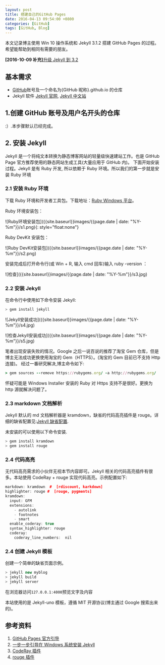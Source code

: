 ```yaml
---
layout: post
title: 搭建自己的GitHub Pages
date: 2016-04-13 09:54:00 +0800
categories: [GitHub]
tags: [GitHub, Blog]
---
```


本文记录博主使用 Win 10 操作系统和 Jekyll 3.1.2 搭建 GitHub Pages 的过程。希望能帮助到相同有需要的朋友。

**[2016-10-09 补充]**[升级 Jekyll 到 3.2]({{site.baseurl}}github/2016/10/09/Build_GitHub_Pages_Update.html)

## 基本需求

- [GitHub](https://github.com/)账号及一个命名为{GitHub 昵称}.github.io 的仓库
- Jekyll 软件 [Jekyll 官网](https://jekyllrb.com/), [Jekyll 中文站](http://jekyllcn.com/)

## 1.创建 GitHub 账号及用户名开头的仓库

:）.本步骤默认已经完成。

## 2. 安装 Jekyll

Jekyll 是一个将纯文本转换为静态博客网站的轻量级快速建站工作。也是 GitHub Page 官方推荐使用的静态网站生成工具(大量应用于 GitHub 内)。
下面开始安装过程。Jekyll 是有 Ruby 开发, 所以依赖于 Ruby 环境。所以我们的第一步就是安装 Ruby 环境

### 2.1 安装 Ruby 环境

下载 Ruby 环境和开发者工具包。下载地址：[Ruby Windows 平台](http://rubyinstaller.org/downloads/)。

Ruby 环境安装包：

![Ruby环境安装包]({{site.baseurl}}images/{{page.date | date: "%Y-%m"}}/s1.png){: style="float:none"}

Ruby DevKit 安装包：

![Ruby DevKit安装包]({{site.baseurl}}images/{{page.date | date: "%Y-%m"}}/s2.png)

安装完成后打开命令行(或 Win + R, 输入 cmd 回车)输入 ruby -version ：

![检查]({{site.baseurl}}images/{{page.date | date: "%Y-%m"}}/s3.jpg)

### 2.2 安装 Jekyll

在命令行中使用如下命令安装 Jekyll:

```cpp
> gem install jekyll
```

![Jekyll安装成功]({{site.baseurl}}images/{{page.date | date: "%Y-%m"}}/s4.jpg)

![检查Jekyll安装成功]({{site.baseurl}}images/{{page.date | date: "%Y-%m"}}/s5.jpg)

笔者出现安装失败的情况。Google 之后一说百说的推荐了淘宝 Gem 仓库，但是博主无法成功更换使用淘宝的 Gem（HTTPS）。(淘宝的 Gem 目前已不支持 Http 连接)。
经过一番研究解决,博主命令如下:

```ruby
> gem sources --remove https://rubygems.org/ -a http://rubygems.org/
```

怀疑可能是 Windows Installer 安装的 Ruby 对 Https 支持不是很好。更换为 http 源就解决问题了。

### 2.3 markdown 文档解析

Jekyll 默认的 md 文档解析器是 kramdown，缺省的代码高亮插件是 rouge。详细的缺省配置见:[Jekyll 缺省配置](https://jekyllrb.com/docs/configuration/).

未安装的可以使用以下命令安装.

```cpp
> gem install kramdown
> gem install rouge
```

### 2.4 代码高亮

无代码高亮需求的小伙伴无视本节内容即可。Jekyll 相关的代码高亮插件有很多。本站使用 CodeRay + rouge 实现代码高亮。示例配置如下:

```cpp
markdown: kramdown  #  [rdiscount, karkdown]
highlighter: rouge #  [rouge, pygments]
kramdown:
  input: GFM
  extensions:
    - autolink
    - footnotes
    - smart
  enable_coderay: true
  syntax_highlighter: rouge
  coderay:
    coderay_line_numbers:  nil
```

### 2.4 创建 Jekyll 模板

创建一个简单的缺省页面示例。

```cpp
> jekyll new myblog
> jekyll build
> jekyll server
```

在浏览器访问`127.0.0.1:4000`预览文字及内容

本站使用的是 Jekyll-uno 模板，遵循 MIT 开源协议(博主通过 Google 搜索出来的)。

## 参考资料

1.  [GitHub Pages 官方引导](https://pages.github.com/)
2.  [一步一步引导在 Windows 系统安装 Jekyll](http://jekyll-windows.juthilo.com/)
3.  [CodeRay 插件](http://coderay.rubychan.de/)
4.  [rouge 插件](https://github.com/jneen/rouge)
